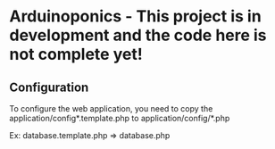 # Arduinoponics - This project is in development and the code here is not complete yet!

## Configuration
To configure the web application, you need to copy the application/config*.template.php to application/config/*.php

Ex: database.template.php => database.php
